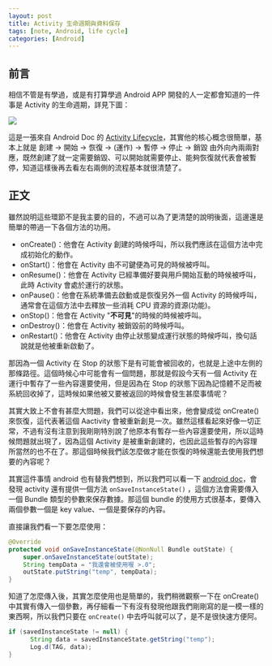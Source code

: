 ```yaml
---
layout: post
title: Activity 生命週期與資料保存
tags: [note, Android, life cycle]
categories: [Android]
---
```


## 前言

相信不管是有學過，或是有打算學過 Android APP 開發的人一定都會知道的一件事是 Activity 的生命週期，詳見下圖：

![](https://developer.android.com/guide/components/images/activity_lifecycle.png)

這是一張來自 Android Doc 的 [Activity Lifecycle](https://developer.android.com/guide/components/activities/activity-lifecycle)，其實他的核心概念很簡單，基本上就是 創建 → 開始 → 恢復 → (運作) → 暫停 → 停止 → 銷毀 由外向內兩兩對應，既然創建了就一定需要銷毀、可以開始就需要停止、能夠恢復就代表會被暫停，知道這樣後再去看左右兩側的流程基本就很清楚了。

## 正文

雖然說明這些環節不是我主要的目的，不過可以為了更清楚的說明後面，這邊還是簡單的帶過一下各個方法的功用。

- onCreate()：他會在 Activity 創建的時候呼叫，所以我們應該在這個方法中完成初始化的動作。
- onStart()：他會在 Activity 由不可鍵便為可見的時候被呼叫。
- onResume()：他會在 Activity 已經準備好要與用戶開始互動的時候被呼叫，此時 Activity 會處於運行的狀態。
- onPause()：他會在系統準備去啟動或是恢復另外一個 Activity 的時候呼叫，通常會在這個方法中去釋放一些消耗 CPU 資源的資源(功能)。
- onStop()：他會在 Activity "**不可見**"的時候的時候被呼叫。
- onDestroy()：他會在 Activity 被銷毀前的時候呼叫。
- onRestart()：他會在 Activity 由停止狀態變成運行狀態的時候呼叫，換句話說就是他被重新啟動了。

那因為一個 Activity 在 Stop 的狀態下是有可能會被回收的，也就是上途中左側的那條路徑。這個時候心中可能會有一個問題，那就是假設今天有一個 Activity 在運行中暫存了一些內容還要使用，但是因為在 Stop 的狀態下因為記憶體不足而被系統回收掉了，這時候如果他被又要被返回的時候會發生甚麼事情呢？

其實大致上不會有甚麼大問題，我們可以從途中看出來，他會變成從 onCreate() 來恢復，這代表著這個 Aactivity 會被重新創見一次。雖然這樣看起來好像一切正常，不過有沒有注意到我剛剛特別說了他原本有暫存一些內容還要使用，所以這時候問題就出現了，因為這個 Activity 是被重新創建的，也因此這些暫存的內容理所當然的也不在了。那這個時候我們該怎麼做才能在恢復的時候還能去使用我們想要的內容呢？

其實這件事情 android 也有替我們想到，所以我們可以看一下 [android doc](https://developer.android.com/guide/components/activities?hl=zh-tw#SavingActivityState)，會發現 activity 還有提供一個方法 `onSaveInstanceState()` ，這個方法會需要傳入一個 Bundle 類型的參數來保存數據。那這個 bundle 的使用方式很基本，要傳入兩個參數一個是 key value、一個是要保存的內容。

直接讓我們看一下要怎麼使用：

```java
@Override
protected void onSaveInstanceState(@NonNull Bundle outState) {
    super.onSaveInstanceState(outState);
    String tempData = "我還會被使用喔 >.0";
    outState.putString("temp", tempData);
}
```

知道了怎麼傳入後，其實怎麼使用也是簡單的，我們稍微觀察一下在 onCreate() 中其實有傳入一個參數，再仔細看一下有沒有發現他跟我們剛剛寫的是一模一樣的東西啊，所以我們只要在 `onCreate()` 中去呼叫就可以了，是不是很快速方便阿。

```java
if (savedInstanceState != null) {
	  String data = savedInstanceState.getString("temp");
	  Log.d(TAG, data);
}
```
